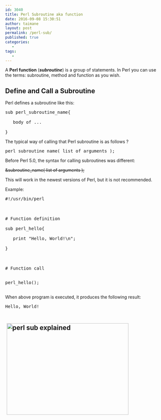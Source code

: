 ```yaml
---
id: 3040
title: Perl Subroutine aka function
date: 2016-09-08 15:30:51
author: taimane
layout: post
permalink: /perl-sub/
published: true
categories:
   -
tags:
   -
---
```

A <strong>Perl function</strong> (<em><strong>subroutine</strong></em>) is a group of statements. In Perl you can use the terms: subroutine, method and function as you wish.
<h2>Define and Call a Subroutine</h2>
Perl defines a subroutine like this:
<pre class="prettyprint notranslate prettyprinted"><span class="kwd">sub</span><span class="pln"> perl_subroutine_name</span><span class="pun">{</span><span class="pln">
   body of ...
</span><span class="pun">}</span></pre>
The typical way of calling that Perl subroutine is as follows ?
<pre class="prettyprint notranslate prettyprinted"><span class="pln">perl_subroutine_name</span><span class="pun">(</span><span class="pln"> list of arguments </span><span class="pun">);</span></pre>
Before Perl 5.0, the syntax for calling subroutines was different:

<del><span class="pun">&amp;</span><span class="pln">subroutine_name</span><span class="pun">(</span><span class="pln"> list of arguments </span><span class="pun">);</span></del>

This will work in the newest versions of Perl, but it is not recommended.
<p class="prettyprint notranslate prettyprinted">Example:</p>

<pre class="prettyprint notranslate tryit prettyprinted"><span class="com">#!/usr/bin/perl</span>

<span class="com"># Function definition</span>
<span class="kwd">sub</span> perl_h<span class="typ">ello</span><span class="pun">{</span>
   <span class="kwd">print</span> <span class="str">"Hello, World!\n"</span><span class="pun">;</span>
<span class="pun">}</span>

<span class="com"># Function call</span>
</pre>
<pre class="prettyprint notranslate tryit prettyprinted">perl_h<span class="typ">ello</span><span class="pun">();</span>
</pre>
When above program is executed, it produces the following result:
<pre class="result notranslate">Hello, World!
</pre>
<h2> <a href="https://programming-review.com/wp-content/uploads/2016/09/perl-sub.jpg"><img class="alignnone size-full wp-image-3043" src="https://programming-review.com/wp-content/uploads/2016/09/perl-sub.jpg" alt="perl sub explained" width="393" height="295" /></a></h2>  

